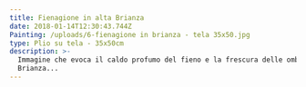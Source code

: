 ```yaml
---
title: Fienagione in alta Brianza
date: 2018-01-14T12:30:43.744Z
Painting: /uploads/6-fienagione in brianza - tela 35x50.jpg
type: Plio su tela - 35x50cm
description: >-
  Immagine che evoca il caldo profumo del fieno e la frescura delle ombre in
  Brianza...
---
```


